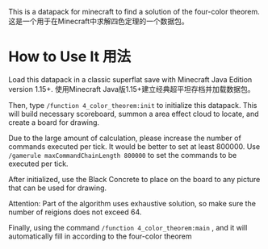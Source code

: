 This is a datapack for minecraft to find a solution of the four-color theorem.  这是一个用于在Minecraft中求解四色定理的一个数据包。

# How to Use It  用法
Load this datapack in a classic superflat save with Minecraft Java Edition version 1.15+.  使用Minecraft Java版1.15+建立经典超平坦存档并加载数据包。

Then, type `/function 4_color_theorem:init` to initialize this datapack. This will build necessary scoreboard, summon a area effect cloud to locate, and create a board for drawing.

Due to the large amount of calculation, please increase the number of commands executed per tick. It would be better to set at least 800000. Use `/gamerule maxCommandChainLength 800000` to set the commands to be executed per tick.

After initialized, use the Black Concrete to place on the board to any picture that can be used for drawing.

Attention: Part of the algorithm uses exhaustive solution, so make sure the number of reigions does not exceed 64.

Finally, using the command `/function 4_color_theorem:main` , and it will automatically fill in according to the four-color theorem
